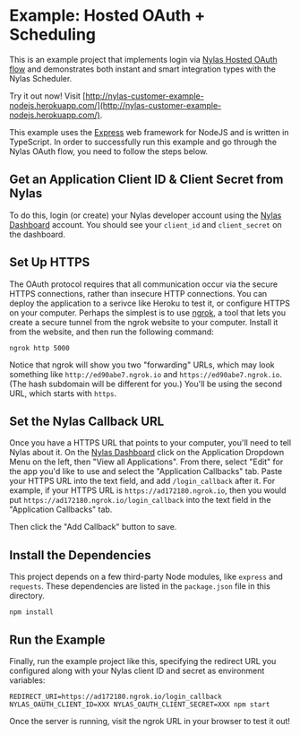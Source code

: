 # Example: Hosted OAuth + Scheduling

This is an example project that implements login via [Nylas Hosted OAuth flow](https://docs.nylas.com/reference#oauth) and demonstrates both instant and smart integration types with the Nylas Scheduler.

Try it out now! Visit [http://nylas-customer-example-nodejs.herokuapp.com/](http://nylas-customer-example-nodejs.herokuapp.com/).

This example uses the [Express](https://expressjs.com/) web framework for NodeJS and is written in TypeScript. In order to successfully run this example and go through the Nylas OAuth flow, you need to follow the steps below.


## Get an Application Client ID & Client Secret from Nylas

To do this, login (or create) your Nylas developer account using the [Nylas Dashboard](https://dashboard.nylas.com/) account. You should see your `client_id` and `client_secret` on the dashboard.

## Set Up HTTPS

The OAuth protocol requires that all communication occur via the secure HTTPS connections, rather than insecure HTTP connections. You can deploy the application to a serivce like Heroku to test it, or configure HTTPS on your computer. Perhaps the simplest is to use [ngrok](https://ngrok.com), a tool that lets you create a secure tunnel from the ngrok website to your computer. Install it from the website, and then run the following command:

```
ngrok http 5000
```

Notice that ngrok will show you two "forwarding" URLs, which may look something like `http://ed90abe7.ngrok.io` and `https://ed90abe7.ngrok.io`. (The hash subdomain will be different for you.) You'll be using the second URL, which starts with `https`.

## Set the Nylas Callback URL

Once you have a HTTPS URL that points to your computer, you'll need to tell Nylas about it. On the [Nylas Dashboard](https://dashboard.nylas.com) click on the Application Dropdown Menu on the left, then "View all Applications". From there, select "Edit" for the app you'd like to use and select the "Application Callbacks" tab. Paste your HTTPS URL into the text field, and add `/login_callback` after it. For example, if your HTTPS URL is `https://ad172180.ngrok.io`, then you would put `https://ad172180.ngrok.io/login_callback` into the text field in the "Application Callbacks" tab.

Then click the "Add Callback" button to save.

## Install the Dependencies

This project depends on a few third-party Node modules, like `express` and `requests`. These dependencies are listed in the `package.json` file in this directory.

```
npm install
```

## Run the Example

Finally, run the example project like this, specifying the redirect URL you configured along with your Nylas client ID and secret as environment variables:

```
REDIRECT_URI=https://ad172180.ngrok.io/login_callback NYLAS_OAUTH_CLIENT_ID=XXX NYLAS_OAUTH_CLIENT_SECRET=XXX npm start
```

Once the server is running, visit the ngrok URL in your browser to test it out!
